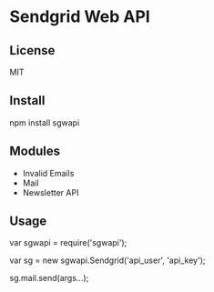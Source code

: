 # Sendgrid Web API #

## License ##
MIT


## Install ##

npm install sgwapi


## Modules ##
- Invalid Emails
- Mail
- Newsletter API


## Usage ##

var sgwapi = require('sgwapi');

var sg = new sgwapi.Sendgrid('api_user', 'api_key');

sg.mail.send(args...);